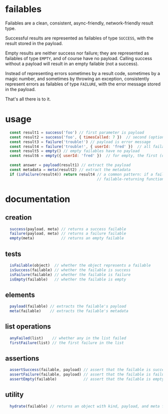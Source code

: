 # failables

Failables are a clean, consistent, async-friendly, network-friendly result type.  

Successful results are represented as failables of type `SUCCESS`, with the result stored in the payload.

Empty results are neither success nor failure; they are represented as failables of type `EMPTY`, and of course have no payload.  Calling success without a payload will result in an empty failable (not a success).

Instead of representing errors sometimes by a result code, sometimes by a magic number, and sometimes by throwing an exception, consistently represent errors as failables of type `FAILURE`, with the error message stored in the payload.

That's all there is to it.

# usage

```js
  const result1 = success('foo') // first parameter is payload
  const result2 = success('foo', { timesCalled: 7 })  // second (optional) parameter is metadata
  const result3 = failure('trouble!') // payload is error message
  const result4 = failure('trouble!', { userId: 'fred' })  // all failables can include metadata
  const result5 = empty() // empty failables have no payload
  const result6 = empty({ userId: 'fred' })  // for empty, the first (optional) parameter is metadata
  
  const answer = payload(result1) // extract the payload
  const metadata = meta(result2) // extract the metadata
  if (isFailure(result4)) return result4 // a common pattern: if a failure is encountered in a
                                         // failable-returning function, just return the failure directly
```

# documentation
## creation
```js
  success(payload, meta) // returns a success failable
  failure(payload, meta) // returns a failure failable
  empty(meta)            // returns an empty failable
```
## tests
```js
  isFailable(object)  // whether the object represents a failable
  isSuccess(failable) // whether the failable is success
  isFailure(failable) // whether the failable is failure
  isEmpty(failable)   // whether the failable is empty
```
## elements
```js
  payload(failable) // extracts the failable's payload
  meta(failable)    // extracts the failable's metadata
```
## list operations
```js
  anyFailed(list)    // whether any in the list failed
  firstFailure(list) // the first failure in the list
```
## assertions
```js
  assertSuccess(failable, payload) // assert that the failable is success
  assertFailure(failable, payload) // assert that the failable is failure
  assertEmpty(failable)            // assert that the failable is empty
```
## utility
```js
  hydrate(failable) // returns an object with kind, payload, and meta fields
```

